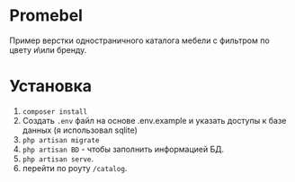 # Promebel

Пример верстки одностраничного каталога мебели с фильтром по цвету и\или бренду.

# Установка

1. `composer install`
2. Создать `.env` файл на основе .env.example и указать доступы к базе данных (я использовал sqlite)
3. `php artisan migrate`
4. `php artisan BD` - чтобы заполнить информацией БД.
5. `php artisan serve`.
6. перейти по роуту `/catalog`.
